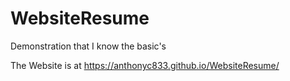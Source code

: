 # WebsiteResume
Demonstration that I know the basic's

The Website is at https://anthonyc833.github.io/WebsiteResume/
